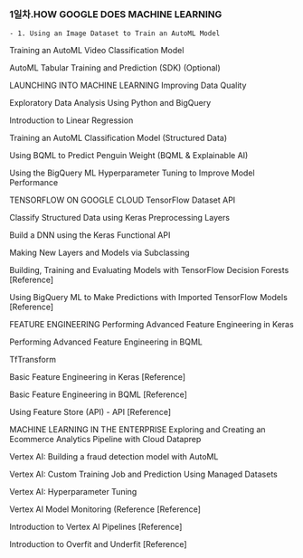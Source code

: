 ### 1일차.HOW GOOGLE DOES MACHINE LEARNING
    - 1. Using an Image Dataset to Train an AutoML Model

Training an AutoML Video Classification Model

AutoML Tabular Training and Prediction (SDK) (Optional)

LAUNCHING INTO MACHINE LEARNING
Improving Data Quality

Exploratory Data Analysis Using Python and BigQuery

Introduction to Linear Regression

Training an AutoML Classification Model (Structured Data)

Using BQML to Predict Penguin Weight (BQML & Explainable AI)

Using the BigQuery ML Hyperparameter Tuning to Improve Model Performance

TENSORFLOW ON GOOGLE CLOUD
TensorFlow Dataset API

Classify Structured Data using Keras Preprocessing Layers

Build a DNN using the Keras Functional API

Making New Layers and Models via Subclassing

Building, Training and Evaluating Models with TensorFlow Decision Forests [Reference]

Using BigQuery ML to Make Predictions with Imported TensorFlow Models [Reference]

FEATURE ENGINEERING
Performing Advanced Feature Engineering in Keras

Performing Advanced Feature Engineering in BQML

TfTransform

Basic Feature Engineering in Keras [Reference]

Basic Feature Engineering in BQML [Reference]

Using Feature Store (API) - API [Reference]

MACHINE LEARNING IN THE ENTERPRISE
Exploring and Creating an Ecommerce Analytics Pipeline with Cloud Dataprep

Vertex AI: Building a fraud detection model with AutoML

Vertex AI: Custom Training Job and Prediction Using Managed Datasets

Vertex AI: Hyperparameter Tuning

Vertex AI Model Monitoring (Reference [Reference]

Introduction to Vertex AI Pipelines [Reference]

Introduction to Overfit and Underfit [Reference]